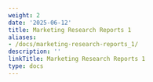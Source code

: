 ```yaml
---
weight: 2
date: '2025-06-12'
title: Marketing Research Reports 1
aliases:
- /docs/marketing-research-reports_1/
description: ''
linkTitle: Marketing Research Reports 1
type: docs
---
```


